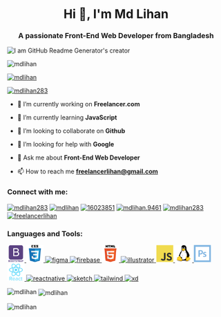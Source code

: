 <h1 align="center">Hi 👋, I'm Md Lihan</h1>
<h3 align="center">A passionate Front-End Web Developer from Bangladesh</h3>

![I am GitHub Readme Generator's creator](https://scontent.fdac24-1.fna.fbcdn.net/v/t39.30808-1/c277.52.526.526a/s160x160/244846315_414117060429768_5274818450790677087_n.jpg?_nc_cat=107&ccb=1-5&_nc_sid=7206a8&_nc_eui2=AeHYgdsULuC2963KPTO73wxblVYjwcEELN2VViPBwQQs3RnmyGxdRfX8eJKhKwNaVncu8otmMEYo6RNVQpx7SsnN&_nc_ohc=8wYthJ5XCbgAX9w7MaU&_nc_ht=scontent.fdac24-1.fna&oh=e49d5e54f6cc9f6f17c73ddea4268b5b&oe=61A97336)

<p align="left"> <img src="https://komarev.com/ghpvc/?username=mdlihan&label=Profile%20views&color=0e75b6&style=flat" alt="mdlihan" /> </p>

<p align="left"> <a href="https://github.com/ryo-ma/github-profile-trophy"><img src="https://github-profile-trophy.vercel.app/?username=mdlihan" alt="mdlihan" /></a> </p>

<p align="left"> <a href="https://twitter.com/mdlihan283" target="blank"><img src="https://img.shields.io/twitter/follow/mdlihan283?logo=twitter&style=for-the-badge" alt="mdlihan283" /></a> </p>

- 🔭 I’m currently working on **Freelancer.com**

- 🌱 I’m currently learning **JavaScript**

- 👯 I’m looking to collaborate on **Github**

- 🤝 I’m looking for help with **Google**

- 💬 Ask me about **Front-End Web Developer**

- 📫 How to reach me **freelancerlihan@gmail.com**

<h3 align="left">Connect with me:</h3>
<p align="left">
<a href="https://twitter.com/mdlihan283" target="blank"><img align="center" src="https://raw.githubusercontent.com/rahuldkjain/github-profile-readme-generator/master/src/images/icons/Social/twitter.svg" alt="mdlihan283" height="30" width="40" /></a>
<a href="https://linkedin.com/in/mdlihan" target="blank"><img align="center" src="https://raw.githubusercontent.com/rahuldkjain/github-profile-readme-generator/master/src/images/icons/Social/linked-in-alt.svg" alt="mdlihan" height="30" width="40" /></a>
<a href="https://stackoverflow.com/users/16023851" target="blank"><img align="center" src="https://raw.githubusercontent.com/rahuldkjain/github-profile-readme-generator/master/src/images/icons/Social/stack-overflow.svg" alt="16023851" height="30" width="40" /></a>
<a href="https://fb.com/mdlihan.9461" target="blank"><img align="center" src="https://raw.githubusercontent.com/rahuldkjain/github-profile-readme-generator/master/src/images/icons/Social/facebook.svg" alt="mdlihan.9461" height="30" width="40" /></a>
<a href="https://instagram.com/mdlihan283" target="blank"><img align="center" src="https://raw.githubusercontent.com/rahuldkjain/github-profile-readme-generator/master/src/images/icons/Social/instagram.svg" alt="mdlihan283" height="30" width="40" /></a>
<a href="https://dribbble.com/freelancerlihan" target="blank"><img align="center" src="https://raw.githubusercontent.com/rahuldkjain/github-profile-readme-generator/master/src/images/icons/Social/dribbble.svg" alt="freelancerlihan" height="30" width="40" /></a>
</p>

<h3 align="left">Languages and Tools:</h3>
<p align="left"> <a href="https://getbootstrap.com" target="_blank" rel="noreferrer"> <img src="https://raw.githubusercontent.com/devicons/devicon/master/icons/bootstrap/bootstrap-plain-wordmark.svg" alt="bootstrap" width="40" height="40"/> </a> <a href="https://www.w3schools.com/css/" target="_blank" rel="noreferrer"> <img src="https://raw.githubusercontent.com/devicons/devicon/master/icons/css3/css3-original-wordmark.svg" alt="css3" width="40" height="40"/> </a> <a href="https://www.figma.com/" target="_blank" rel="noreferrer"> <img src="https://www.vectorlogo.zone/logos/figma/figma-icon.svg" alt="figma" width="40" height="40"/> </a> <a href="https://firebase.google.com/" target="_blank" rel="noreferrer"> <img src="https://www.vectorlogo.zone/logos/firebase/firebase-icon.svg" alt="firebase" width="40" height="40"/> </a> <a href="https://www.w3.org/html/" target="_blank" rel="noreferrer"> <img src="https://raw.githubusercontent.com/devicons/devicon/master/icons/html5/html5-original-wordmark.svg" alt="html5" width="40" height="40"/> </a> <a href="https://www.adobe.com/in/products/illustrator.html" target="_blank" rel="noreferrer"> <img src="https://www.vectorlogo.zone/logos/adobe_illustrator/adobe_illustrator-icon.svg" alt="illustrator" width="40" height="40"/> </a> <a href="https://developer.mozilla.org/en-US/docs/Web/JavaScript" target="_blank" rel="noreferrer"> <img src="https://raw.githubusercontent.com/devicons/devicon/master/icons/javascript/javascript-original.svg" alt="javascript" width="40" height="40"/> </a> <a href="https://www.linux.org/" target="_blank" rel="noreferrer"> <img src="https://raw.githubusercontent.com/devicons/devicon/master/icons/linux/linux-original.svg" alt="linux" width="40" height="40"/> </a> <a href="https://www.photoshop.com/en" target="_blank" rel="noreferrer"> <img src="https://raw.githubusercontent.com/devicons/devicon/master/icons/photoshop/photoshop-line.svg" alt="photoshop" width="40" height="40"/> </a> <a href="https://reactjs.org/" target="_blank" rel="noreferrer"> <img src="https://raw.githubusercontent.com/devicons/devicon/master/icons/react/react-original-wordmark.svg" alt="react" width="40" height="40"/> </a> <a href="https://reactnative.dev/" target="_blank" rel="noreferrer"> <img src="https://reactnative.dev/img/header_logo.svg" alt="reactnative" width="40" height="40"/> </a> <a href="https://www.sketch.com/" target="_blank" rel="noreferrer"> <img src="https://www.vectorlogo.zone/logos/sketchapp/sketchapp-icon.svg" alt="sketch" width="40" height="40"/> </a> <a href="https://tailwindcss.com/" target="_blank" rel="noreferrer"> <img src="https://www.vectorlogo.zone/logos/tailwindcss/tailwindcss-icon.svg" alt="tailwind" width="40" height="40"/> </a> <a href="https://www.adobe.com/products/xd.html" target="_blank" rel="noreferrer"> <img src="https://cdn.worldvectorlogo.com/logos/adobe-xd.svg" alt="xd" width="40" height="40"/> </a> </p>

<p><img align="left" src="https://github-readme-stats.vercel.app/api/top-langs?username=mdlihan&show_icons=true&locale=en&layout=compact" alt="mdlihan" /></p>

<p>&nbsp;<img align="center" src="https://github-readme-stats.vercel.app/api?username=mdlihan&show_icons=true&locale=en" alt="mdlihan" /></p>

<p><img align="center" src="https://github-readme-streak-stats.herokuapp.com/?user=mdlihan&" alt="mdlihan" /></p>





